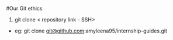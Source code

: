 #Our Git ethics

1. git clone < repository link - SSH>
- eg: git clone git@github.com:amyleena95/internship-guides.git